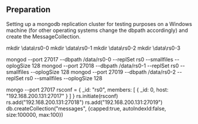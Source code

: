 

Preparation
-----------

Setting up a mongodb replication cluster for testing purposes on a Windows machine (for other operating systems change the dbpath accordingly) and create the MessageCollection. 

   mkdir \data\rs0-0
   mkdir \data\rs0-1
   mkdir \data\rs0-2
   mkdir \data\rs0-3
   
   mongod --port 27017 --dbpath /data/rs0-0 --replSet rs0 --smallfiles --oplogSize 128
   mongod --port 27018 --dbpath /data/rs0-1 --replSet rs0 --smallfiles --oplogSize 128
   mongod --port 27019 --dbpath /data/rs0-2 --replSet rs0 --smallfiles --oplogSize 128
   
   mongo --port 27017
   rsconf = { _id: "rs0", members: [ { _id: 0, host: "192.168.200.131:27017" } ] }
   rs.initiate(rsconf)
   rs.add("192.168.200.131:27018")
   rs.add("192.168.200.131:27019")
   db.createCollection("messages", {capped:true, autoIndexId:false, size:100000, max:100})
